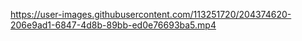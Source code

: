 https://user-images.githubusercontent.com/113251720/204374620-206e9ad1-6847-4d8b-89bb-ed0e76693ba5.mp4

